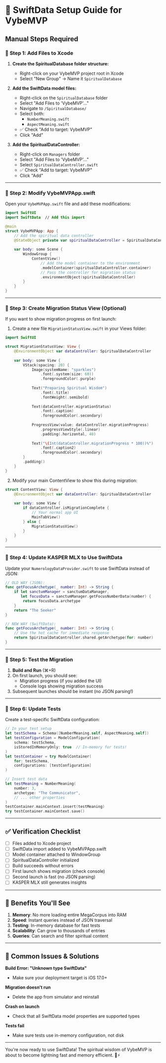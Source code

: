 # 🚀 SwiftData Setup Guide for VybeMVP

## Manual Steps Required

### 📁 **Step 1: Add Files to Xcode**

1. **Create the SpiritualDatabase folder structure:**
   - Right-click on your VybeMVP project root in Xcode
   - Select "New Group" → Name it `SpiritualDatabase`

2. **Add the SwiftData model files:**
   - Right-click on the `SpiritualDatabase` folder
   - Select "Add Files to 'VybeMVP'..."
   - Navigate to `/SpiritualDatabase/`
   - Select both:
     - `NumberMeaning.swift`
     - `AspectMeaning.swift`
   - ✅ Check "Add to target: VybeMVP"
   - Click "Add"

3. **Add the SpiritualDataController:**
   - Right-click on `Managers` folder
   - Select "Add Files to 'VybeMVP'..."
   - Select `SpiritualDataController.swift`
   - ✅ Check "Add to target: VybeMVP"
   - Click "Add"

---

### 🔧 **Step 2: Modify VybeMVPApp.swift**

Open your `VybeMVPApp.swift` file and add these modifications:

```swift
import SwiftUI
import SwiftData  // Add this import

@main
struct VybeMVPApp: App {
    // Add the spiritual data controller
    @StateObject private var spiritualDataController = SpiritualDataController.shared
    
    var body: some Scene {
        WindowGroup {
            ContentView()
                // Add the model container to the environment
                .modelContainer(spiritualDataController.container)
                // Pass the controller for migration status
                .environmentObject(spiritualDataController)
        }
    }
}
```

---

### 🔄 **Step 3: Create Migration Status View (Optional)**

If you want to show migration progress on first launch:

1. Create a new file `MigrationStatusView.swift` in your Views folder:

```swift
import SwiftUI

struct MigrationStatusView: View {
    @EnvironmentObject var dataController: SpiritualDataController
    
    var body: some View {
        VStack(spacing: 20) {
            Image(systemName: "sparkles")
                .font(.system(size: 60))
                .foregroundColor(.purple)
            
            Text("Preparing Spiritual Wisdom")
                .font(.title)
                .fontWeight(.semibold)
            
            Text(dataController.migrationStatus)
                .font(.caption)
                .foregroundColor(.secondary)
            
            ProgressView(value: dataController.migrationProgress)
                .progressViewStyle(.linear)
                .padding(.horizontal, 40)
            
            Text("\(Int(dataController.migrationProgress * 100))%")
                .font(.caption2)
                .foregroundColor(.secondary)
        }
        .padding()
    }
}
```

2. Modify your main ContentView to show this during migration:

```swift
struct ContentView: View {
    @EnvironmentObject var dataController: SpiritualDataController
    
    var body: some View {
        if dataController.isMigrationComplete {
            // Your normal app UI
            MainTabView()
        } else {
            MigrationStatusView()
        }
    }
}
```

---

### 🔌 **Step 4: Update KASPER MLX to Use SwiftData**

Update your `NumerologyDataProvider.swift` to use SwiftData instead of JSON:

```swift
// OLD WAY (JSON):
func getFocusArchetype(_ number: Int) -> String {
    if let sanctumManager = sanctumDataManager,
       let focusData = sanctumManager.getFocusNumberData(number) {
        return focusData.archetype
    }
    return "The Seeker"
}

// NEW WAY (SwiftData):
func getFocusArchetype(_ number: Int) -> String {
    // Use the hot cache for immediate response
    return SpiritualDataController.shared.getArchetype(for: number)
}
```

---

### 🧪 **Step 5: Test the Migration**

1. **Build and Run** (⌘+R)
2. On first launch, you should see:
   - Migration progress (if you added the UI)
   - Console logs showing migration success
3. Subsequent launches should be instant (no JSON parsing!)

---

### 📝 **Step 6: Update Tests**

Create a test-specific SwiftData configuration:

```swift
// In your test setup
let testSchema = Schema([NumberMeaning.self, AspectMeaning.self])
let testConfiguration = ModelConfiguration(
    schema: testSchema,
    isStoredInMemoryOnly: true  // In-memory for tests!
)
let testContainer = try ModelContainer(
    for: testSchema,
    configurations: [testConfiguration]
)

// Insert test data
let testMeaning = NumberMeaning(
    number: 3,
    archetype: "The Communicator",
    // ... other properties
)
testContainer.mainContext.insert(testMeaning)
try testContainer.mainContext.save()
```

---

## ✅ **Verification Checklist**

- [ ] Files added to Xcode project
- [ ] SwiftData import added to VybeMVPApp.swift
- [ ] Model container attached to WindowGroup
- [ ] SpiritualDataController initialized
- [ ] Build succeeds without errors
- [ ] First launch shows migration (check console)
- [ ] Second launch is fast (no JSON parsing)
- [ ] KASPER MLX still generates insights

---

## 🎯 **Benefits You'll See**

1. **Memory**: No more loading entire MegaCorpus into RAM
2. **Speed**: Instant queries instead of JSON traversal
3. **Testing**: In-memory database for fast tests
4. **Scalability**: Can grow to thousands of entries
5. **Queries**: Can search and filter spiritual content

---

## 🚨 **Common Issues & Solutions**

**Build Error: "Unknown type SwiftData"**
- Make sure your deployment target is iOS 17.0+

**Migration doesn't run**
- Delete the app from simulator and reinstall

**Crash on launch**
- Check that all SwiftData model properties are supported types

**Tests fail**
- Make sure tests use in-memory configuration, not disk

---

You're now ready to use SwiftData! The spiritual wisdom of VybeMVP is about to become lightning fast and memory efficient. 🌟⚡